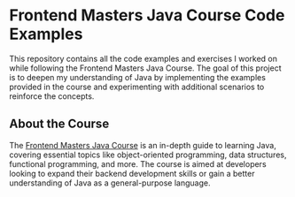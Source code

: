 # Frontend Masters Java Course Code Examples

This repository contains all the code examples and exercises I worked on while following the Frontend Masters Java Course. The goal of this project is to deepen my understanding of Java by implementing the examples provided in the course and experimenting with additional scenarios to reinforce the concepts.

## About the Course

The [Frontend Masters Java Course](https://frontendmasters.com/courses/java/) is an in-depth guide to learning Java, covering essential topics like object-oriented programming, data structures, functional programming, and more. The course is aimed at developers looking to expand their backend development skills or gain a better understanding of Java as a general-purpose language.
